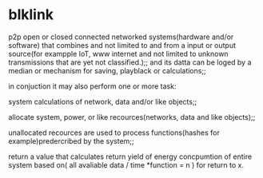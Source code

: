 # blklink

p2p open or closed connected networked systems(hardware and/or software) 
that combines and not limited to and from a input or output source(for exampple IoT, 
www internet and not limited to unknown transmissions that are yet not classified.);;
and its datta can be loged by a median or mechanism for saving, playblack or calculations;;

in conjuction it may also perform one or more task:

system calculations of network, data and/or like objects;;

allocate system, power, or like recources(networks, data and like objects);;

unallocated recources are used to process functions(hashes for example)predercribed by the system;;

return a value that calculates return yield of energy concpumtion of entire system based on(
all avaliable data / time *function = n ) for return to x.
